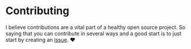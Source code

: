 # Contributing

I believe contributions are a vital part of a healthy open source project. So saying that you can contribute in several ways and a good
start is to just start by creating an [issue](https://github.com/haxorof/ansible-role-docker-ce/issues/new/choose). :heart:
